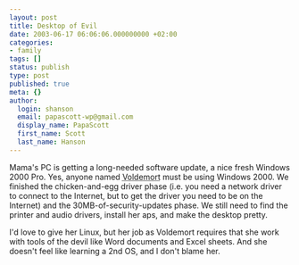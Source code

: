 ```yaml
---
layout: post
title: Desktop of Evil
date: 2003-06-17 06:06:06.000000000 +02:00
categories:
- family
tags: []
status: publish
type: post
published: true
meta: {}
author:
  login: shanson
  email: papascott-wp@gmail.com
  display_name: PapaScott
  first_name: Scott
  last_name: Hanson
---
```

<p>Mama's PC is getting a long-needed software update, a nice fresh Windows 2000 Pro. Yes, anyone named <acronym title="she who must not be named">Voldemort</acronym> must be using Windows 2000. We finished the chicken-and-egg driver phase (i.e. you need a network driver to connect to the Internet, but to get the driver you need to be on the Internet) and the 30MB-of-security-updates phase. We still need to find the printer and audio drivers, install her aps, and make the desktop pretty.</p>
<p>I'd love to give her Linux, but her job as Voldemort requires that she work with tools of the devil like Word documents and Excel sheets. And she doesn't feel like learning a 2nd OS, and I don't blame her.</p>
